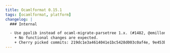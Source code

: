 ```yaml
---
title: Ocamlformat 0.15.1
tags: [ocamlformat, platform]
changelog: |
  ### Internal

  - Use ppxlib instead of ocaml-migrate-parsetree 1.x. (#1482, @emillon)
    + No functional changes are expected.
    + Cherry picked commits: 219dc1e3a4614041e1bc5428d003c0af4e, 9e453b0ef87124e33827ee2423289deef8, 7ad1e575ffa4ce3022c71daba39954d3b9, eb49db6772a9adabe611982000465d0ad7, dc79052a085950cd88fdef0843f665a029, c06c544e21bd65b726cde8fee0f78a6248, ce94d2fa50ff276b5782070375a0b30ba1
---
```


